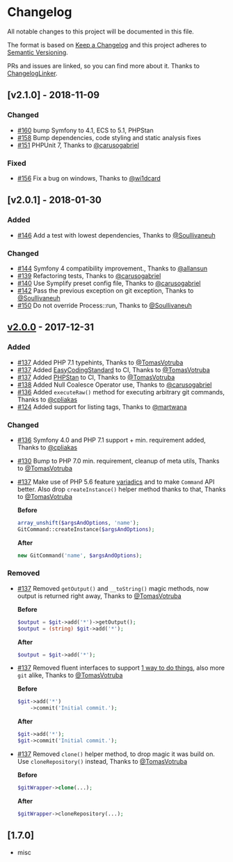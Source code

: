 # Changelog

All notable changes to this project will be documented in this file.

The format is based on [Keep a Changelog](http://keepachangelog.com/en/1.0.0/)
and this project adheres to [Semantic Versioning](http://semver.org/spec/v2.0.0.html).

PRs and issues are linked, so you can find more about it. Thanks to [ChangelogLinker](https://github.com/Symplify/ChangelogLinker).

<!-- changelog-linker -->

## [v2.1.0] - 2018-11-09

### Changed

- [#160] bump Symfony to 4.1, ECS to 5.1, PHPStan
- [#158] Bump dependencies, code styling and static analysis fixes
- [#151] PHPUnit 7, Thanks to [@carusogabriel]

### Fixed

- [#156] Fix a bug on windows, Thanks to [@wi1dcard]

## [v2.0.1] - 2018-01-30

### Added

- [#146] Add a test with lowest dependencies, Thanks to [@Soullivaneuh]

### Changed

- [#144] Symfony 4 compatibility improvement., Thanks to [@allansun]
- [#139] Refactoring tests, Thanks to [@carusogabriel]
- [#140] Use Symplify preset config file, Thanks to [@carusogabriel]
- [#142] Pass the previous exception on git exception, Thanks to [@Soullivaneuh]
- [#150] Do not override Process::run, Thanks to [@Soullivaneuh]

## [v2.0.0] - 2017-12-31

### Added

- [#137] Added PHP 7.1 typehints, Thanks to [@TomasVotruba]
- [#137] Added [EasyCodingStandard](https://github.com/Symplify/EasyCodingStandard) to CI, Thanks to [@TomasVotruba]
- [#137] Added [PHPStan](https://github.com/phpstan/phpstan) to CI, Thanks to [@TomasVotruba]
- [#138] Added Null Coalesce Operator use, Thanks to [@carusogabriel]
- [#136] Added `executeRaw()` method for executing arbitrary git commands, Thanks to [@cpliakas]
- [#124] Added support for listing tags, Thanks to [@martwana]

### Changed

- [#136] Symfony 4.0 and PHP 7.1 support + min. requirement added, Thanks to [@cpliakas]
- [#130] Bump to PHP 7.0 min. requirement, cleanup of meta utils, Thanks to [@TomasVotruba]
- [#137] Make use of PHP 5.6 feature [variadics](http://php.net/manual/en/functions.arguments.php#functions.variable-arg-list) and to make `Command` API better. Also drop `createInstance()` helper method thanks to that, Thanks to [@TomasVotruba]

    **Before**
    
    ```php
    array_unshift($argsAndOptions, 'name');
    GitCommand::createInstance($argsAndOptions);
    ```
    
    **After**
    
    ```php
    new GitCommand('name', $argsAndOptions);
    ```
 
### Removed

- [#137] Removed `getOutput()` and `__toString()` magic methods, now output is returned right away, Thanks to [@TomasVotruba]
  
    **Before**

    ```php
    $output = $git->add('*')->getOutput();
    $output = (string) $git->add('*');
    ```
        
    **After**
    
    ```php
    $output = $git->add('*');
    ```

- [#137] Removed fluent interfaces to support [1 way to do things](https://ocramius.github.io/blog/fluent-interfaces-are-evil/), also more `git` alike, Thanks to [@TomasVotruba]

    **Before**
    
    ```php
    $git->add('*')
        ->commit('Initial commit.');
    ```
    
    **After**
    
    ```php
    $git->add('*');
    $git->commit('Initial commit.');
    ```
    
- [#137] Removed `clone()` helper method, to drop magic it was build on. Use `cloneRepository()` instead, Thanks to [@TomasVotruba]
                 
    **Before**
    
    ```php
    $gitWrapper->clone(...);
    ```
    
    **After**
    
    ```php
    $gitWrapper->cloneRepository(...);
    ```

## [1.7.0]

- misc


[v2.0.0]: https://github.com/cpliakas/git-wrapper/compare/1.7.0...v2.0.0
[#138]: https://github.com/cpliakas/git-wrapper/pull/138
[#137]: https://github.com/cpliakas/git-wrapper/pull/137
[#136]: https://github.com/cpliakas/git-wrapper/pull/136
[#130]: https://github.com/cpliakas/git-wrapper/pull/130
[#124]: https://github.com/cpliakas/git-wrapper/pull/124
[@martwana]: https://github.com/martwana
[@cpliakas]: https://github.com/cpliakas
[@carusogabriel]: https://github.com/carusogabriel
[@TomasVotruba]: https://github.com/TomasVotruba

[#156]: https://github.com/cpliakas/git-wrapper/pull/156
[#155]: https://github.com/cpliakas/git-wrapper/pull/155
[#151]: https://github.com/cpliakas/git-wrapper/pull/151
[#150]: https://github.com/cpliakas/git-wrapper/pull/150
[#146]: https://github.com/cpliakas/git-wrapper/pull/146
[#144]: https://github.com/cpliakas/git-wrapper/pull/144
[#142]: https://github.com/cpliakas/git-wrapper/pull/142
[#140]: https://github.com/cpliakas/git-wrapper/pull/140
[#139]: https://github.com/cpliakas/git-wrapper/pull/139
[@wi1dcard]: https://github.com/wi1dcard
[@allansun]: https://github.com/allansun
[@Soullivaneuh]: https://github.com/Soullivaneuh
[#160]: https://github.com/cpliakas/git-wrapper/pull/160
[#158]: https://github.com/cpliakas/git-wrapper/pull/158